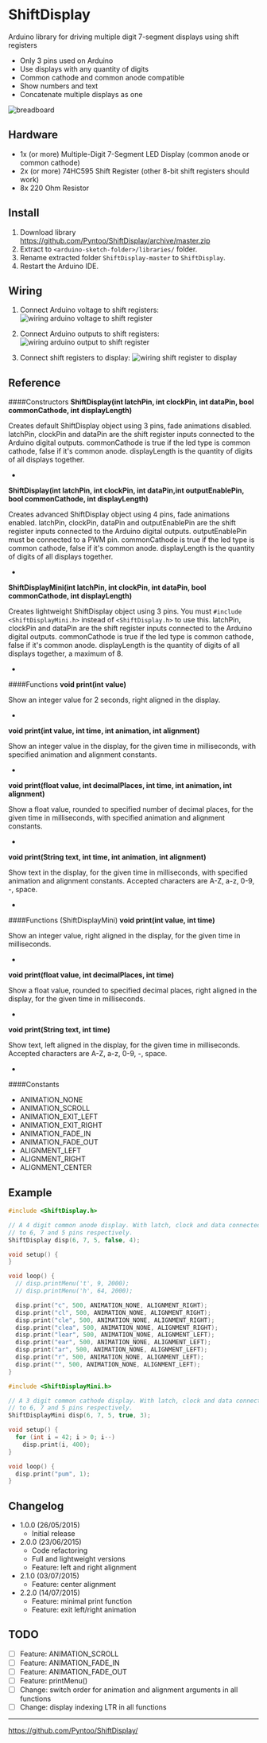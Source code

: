 # ShiftDisplay
Arduino library for driving multiple digit 7-segment displays using shift registers

- Only 3 pins used on Arduino
- Use displays with any quantity of digits
- Common cathode and common anode compatible
- Show numbers and text
- Concatenate multiple displays as one

![breadboard](https://raw.githubusercontent.com/Pyntoo/ShiftDisplay/master/extra/photo.jpg)

## Hardware
- 1x (or more) Multiple-Digit 7-Segment LED Display (common anode or common cathode)
- 2x (or more) 74HC595 Shift Register (other 8-bit shift registers should work)
- 8x 220 Ohm Resistor

## Install
1. Download library https://github.com/Pyntoo/ShiftDisplay/archive/master.zip
2. Extract to `<arduino-sketch-folder>/libraries/` folder.
3. Rename extracted folder `ShiftDisplay-master` to `ShiftDisplay`.
4. Restart the Arduino IDE.

## Wiring
1. Connect Arduino voltage to shift registers:
![wiring arduino voltage to shift register](https://raw.githubusercontent.com/Pyntoo/ShiftDisplay/master/extra/arduino1_to_shift.png)

2. Connect Arduino outputs to shift registers:
![wiring arduino output to shift register](https://raw.githubusercontent.com/Pyntoo/ShiftDisplay/master/extra/arduino2_to_shift.png)

3. Connect shift registers to display:
![wiring shift register to display](https://raw.githubusercontent.com/Pyntoo/ShiftDisplay/master/extra/shift_to_display.png)

## Reference
####Constructors
**ShiftDisplay(int latchPin, int clockPin, int dataPin, bool commonCathode, int displayLength)**

Creates default ShiftDisplay object using 3 pins, fade animations disabled.
latchPin, clockPin and dataPin are the shift register inputs connected to the Arduino digital outputs.
commonCathode is true if the led type is common cathode, false if it's common anode.
displayLength is the quantity of digits of all displays together.

-
**ShiftDisplay(int latchPin, int clockPin, int dataPin,int outputEnablePin, bool commonCathode, int displayLength)**

Creates advanced ShiftDisplay object using 4 pins, fade animations enabled.
latchPin, clockPin, dataPin and outputEnablePin are the shift register inputs connected to the Arduino digital outputs. outputEnablePin must be connected to a PWM pin.
commonCathode is true if the led type is common cathode, false if it's common anode.
displayLength is the quantity of digits of all displays together.

-
**ShiftDisplayMini(int latchPin, int clockPin, int dataPin, bool commonCathode, int displayLength)**

Creates lightweight ShiftDisplay object using 3 pins.
You must `#include <ShiftDisplayMini.h>` instead of `<ShiftDisplay.h>` to use this.
latchPin, clockPin and dataPin are the shift register inputs connected to the Arduino digital outputs.
commonCathode is true if the led type is common cathode, false if it's common anode.
displayLength is the quantity of digits of all displays together, a maximum of 8.

-
####Functions
**void print(int value)**

Show an integer value for 2 seconds, right aligned in the display.

-
**void print(int value, int time, int animation, int alignment)**

Show an integer value in the display, for the given time in milliseconds, with specified animation and alignment constants.

-
**void print(float value, int decimalPlaces, int time, int animation, int alignment)**

Show a float value, rounded to specified number of decimal places, for the given time in milliseconds, with specified animation and alignment constants.

-
**void print(String text, int time, int animation, int alignment)**

Show text in the display, for the given time in milliseconds, with specified animation and alignment constants.
Accepted characters are A-Z, a-z, 0-9, -, space.

-
####Functions (ShiftDisplayMini)
**void print(int value, int time)**

Show an integer value, right aligned in the display, for the given time in milliseconds.

-
**void print(float value, int decimalPlaces, int time)**

Show a float value, rounded to specified decimal places, right aligned in the display, for the given time in milliseconds.

-
**void print(String text, int time)**

Show text, left aligned in the display, for the given time in milliseconds.
Accepted characters are A-Z, a-z, 0-9, -, space.

-
####Constants
- ANIMATION_NONE
- ANIMATION_SCROLL
- ANIMATION_EXIT_LEFT
- ANIMATION_EXIT_RIGHT
- ANIMATION_FADE_IN
- ANIMATION_FADE_OUT
- ALIGNMENT_LEFT
- ALIGNMENT_RIGHT
- ALIGNMENT_CENTER


## Example
```c
#include <ShiftDisplay.h>

// A 4 digit common anode display. With latch, clock and data connected
// to 6, 7 and 5 pins respectively.
ShiftDisplay disp(6, 7, 5, false, 4);

void setup() {
}

void loop() {
  // disp.printMenu('t', 9, 2000);
  // disp.printMenu('h', 64, 2000);

  disp.print("c", 500, ANIMATION_NONE, ALIGNMENT_RIGHT);
  disp.print("cl", 500, ANIMATION_NONE, ALIGNMENT_RIGHT);
  disp.print("cle", 500, ANIMATION_NONE, ALIGNMENT_RIGHT);
  disp.print("clea", 500, ANIMATION_NONE, ALIGNMENT_RIGHT);
  disp.print("lear", 500, ANIMATION_NONE, ALIGNMENT_LEFT);
  disp.print("ear", 500, ANIMATION_NONE, ALIGNMENT_LEFT);
  disp.print("ar", 500, ANIMATION_NONE, ALIGNMENT_LEFT);
  disp.print("r", 500, ANIMATION_NONE, ALIGNMENT_LEFT);
  disp.print("", 500, ANIMATION_NONE, ALIGNMENT_LEFT);
}
```

```c
#include <ShiftDisplayMini.h>

// A 3 digit common cathode display. With latch, clock and data connected
// to 6, 7 and 5 pins respectively.
ShiftDisplayMini disp(6, 7, 5, true, 3);

void setup() {
  for (int i = 42; i > 0; i--)
    disp.print(i, 400);
}

void loop() {
  disp.print("pum", 1);
}
```

## Changelog
- 1.0.0 (26/05/2015)
  - Initial release
- 2.0.0 (23/06/2015)
  - Code refactoring
  - Full and lightweight versions
  - Feature: left and right alignment
- 2.1.0 (03/07/2015)
  - Feature: center alignment
- 2.2.0 (14/07/2015)
  - Feature: minimal print function
  - Feature: exit left/right animation

## TODO
- [ ] Feature: ANIMATION_SCROLL
- [ ] Feature: ANIMATION_FADE_IN
- [ ] Feature: ANIMATION_FADE_OUT
- [ ] Feature: printMenu()
- [ ] Change: switch order for animation and alignment arguments in all functions
- [ ] Change: display indexing LTR in all functions

---

https://github.com/Pyntoo/ShiftDisplay/
